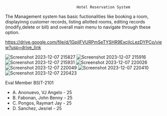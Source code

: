                                     Hotel Reservation System
The Management system has basic fuctionalities like booking a room, displayinng customer records, listing allotted rooms, editing records (modify,delete or bill) and overall main menu to navigate through these option.

https://drive.google.com/file/d/1GpjIFVURPmSeTYSHR9ExcjIcLezDYPCo/view?usp=drive_link

![Screenshot 2023-12-07 215827](https://github.com/KrazyQwert/Advanced-Comprog/assets/145512801/0ec46ec5-be35-4713-a84f-9f316a6e6421)
![Screenshot 2023-12-07 215916](https://github.com/KrazyQwert/Advanced-Comprog/assets/145512801/1ed6df70-6694-423e-b6ea-07a63388d97a)
![Screenshot 2023-12-07 215931](https://github.com/KrazyQwert/Advanced-Comprog/assets/145512801/2ee71b0e-3f4b-4827-91ff-1102e802cc95)
![Screenshot 2023-12-07 220026](https://github.com/KrazyQwert/Advanced-Comprog/assets/145512801/418057ee-304e-4d18-bddd-d5fc544ee593)
![Screenshot 2023-12-07 220049](https://github.com/KrazyQwert/Advanced-Comprog/assets/145512801/dc7e92fb-7b70-416d-a419-ea073a47b8df)
![Screenshot 2023-12-07 220410](https://github.com/KrazyQwert/Advanced-Comprog/assets/145512801/e058d075-5b8d-4b31-a9e7-5e71d77f9d4c)
![Screenshot 2023-12-07 220423](https://github.com/KrazyQwert/Advanced-Comprog/assets/145512801/d6392539-64c5-435a-a18e-b5b30211bea1)

Eval Member BSIT-2101
* A. Anonuevo, VJ Angelo - 25
* B. Fabonan, John Benny - 25
* C. Pongos, Raymart Jay - 25
* D. Sanchez, Jesriel    - 25
